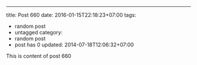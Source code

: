 ---
title: Post 660
date: 2016-01-15T22:18:23+07:00
tags:
  - random post
  - untagged
category:
  - random post
  - post has 0
updated: 2014-07-18T12:06:32+07:00

This is content of post 660